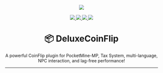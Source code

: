 <p align="center">
  <img src="https://img.shields.io/badge/plugin-DeluxeCoinFlip-blueviolet?style=for-the-badge">
  <br><br>
  <a href="https://paypal.me/FrostCheatMC?country.x=CO&locale.x=es_XC">
    <img src="https://img.shields.io/badge/donate-paypal-ff69b4?style=for-the-badge&logo=paypal">
  </a>
  <a href="https://discord.gg/k8X7CG2kFv">
    <img src="https://img.shields.io/discord/1384337463971020911?style=for-the-badge&logo=discord&logoColor=white&logoSize=12&color=blue">  
  </a>
  <a href="https://poggit.pmmp.io/ci/FrostCheatMC/DeluxeCoinFlip/DeluxeCoinFlip">
    <img src="https://poggit.pmmp.io/ci.shield/FrostCheatMC/DeluxeCoinFlip/DeluxeCoinFlip?style=for-the-badge">
  </a>
  <a href="https://poggit.pmmp.io/p/DeluxeCoinFlip">
    <img src="https://poggit.pmmp.io/shield.downloads/DeluxeCoinFlip?style=for-the-badge">
  </a>
</p>

<h1 align="center">📦 DeluxeCoinFlip</h1>
<p align="center">A powerful CoinFlip plugin for PocketMine-MP, Tax System, multi-language, NPC interaction, and lag-free performance!</p>

---